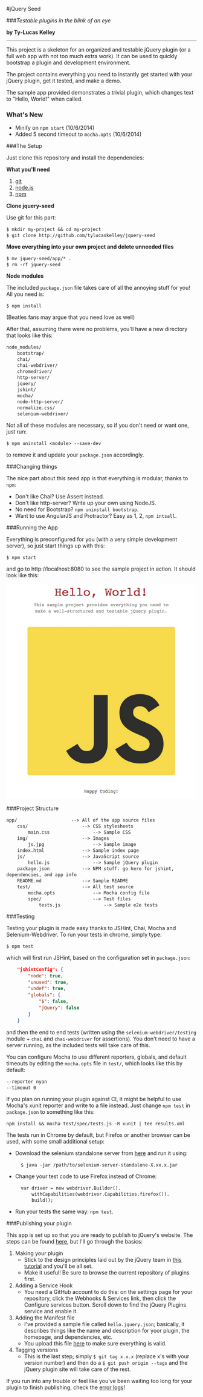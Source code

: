 #jQuery Seed

###*Testable plugins in the blink of an eye*

**by Ty-Lucas Kelley**

---

This project is a skeleton for an organized and testable jQuery plugin (or a full web app with not too much extra work). 
It can be used to quickly bootstrap a plugin and development environment.

The project contains everything you need to instantly get started with your jQuery plugin, get it tested, and make a demo.

The sample app provided demonstrates a trivial plugin, which changes text to "Hello, World!" when called.

### What's New

* Minify on `npm start` (10/6/2014)
* Added 5 second timeout to `mocha.opts` (10/6/2014)

###The Setup

Just clone this repository and install the dependencies:

**What you'll need**

1. [git](http://git-scm.com/)
2. [node.js](http://nodejs.org/)
3. [npm](https://www.npmjs.org/)

**Clone jquery-seed**

Use git for this part:
    
    $ mkdir my-project && cd my-project
    $ git clone http://github.com/tylucaskelley/jquery-seed

**Move everything into your own project and delete unneeded files**

    $ mv jquery-seed/app/* .
    $ rm -rf jquery-seed

**Node modules**

The included `package.json` file takes care of all the annoying stuff for you! All you need is:

    $ npm install
    
(Beatles fans may argue that you need love as well)

After that, assuming there were no problems, you'll have a new directory that looks like this:

    node_modules/
        bootstrap/
        chai/
        chai-webdriver/
        chromedriver/
        http-server/
        jquery/
        jshint/
        mocha/
        node-http-server/
        normalize.css/
        selenium-webdriver/
        
Not all of these modules are necessary, so if you don't need or want one, just run:

    $ npm uninstall <module> --save-dev

to remove it and update your `package.json` accordingly.

###Changing things

The nice part about this seed app is that everything is modular, thanks to `npm`:

* Don't like Chai? Use Assert instead.
* Don't like http-server? Write up your own using NodeJS.
* No need for Bootstrap? `npm uninstall bootstrap`.
* Want to use AngularJS and Protractor? Easy as 1, 2, `npm intsall`.

###Running the App

Everything is preconfigured for you (with a very simple development server), so just start things up with this:

    $ npm start
    
and go to http://localhost:8080 to see the sample project in action. It should look like this:

![screenshot](app/img/screenshot.png)

###Project Structure

    app/                    --> All of the app source files
        css/                    --> CSS stylesheets
            main.css                --> Sample CSS
        img/                    --> Images
            js.jpg                  --> Sample image
        index.html              --> Sample index page
        js/                     --> JavaScript source
            hello.js                --> Sample jQuery plugin
        package.json            --> NPM stuff: go here for jshint, dependencies, and app info
        README.md               --> Sample README
        test/                   --> All test source
            mocha.opts              --> Mocha config file
            spec/                   --> Test files
                tests.js                --> Sample e2e tests
                
###Testing

Testing your plugin is made easy thanks to JSHint, Chai, Mocha and Selenium-Webdriver. To run your tests in chrome, simply type:

    $ npm test
    
which will first run JSHint, based on the configuration set in `package.json`:

```json
    "jshintConfig": {
        "node": true,
        "unused": true,
        "undef": true,
        "globals": {
            "$": false,
            "jQuery": false
        }
    }
```

and then the end to end tests (written using the `selenium-webdriver/testing` module + `chai` and `chai-webdriver` for assertions). 
You don't need to have a server running, as the included tests will take care of this.

You can configure Mocha to use different reporters, globals, and default timeouts by editing the `mocha.opts` file in `test/`, which looks like this by default:

    --reporter nyan
    --timeout 0
    
If you plan on running your plugin against CI, it might be helpful to use Mocha's xunit reporter and write to a file instead. Just change `npm test` in `package.json` to something like this:

    npm install && mocha test/spec/tests.js -R xunit | tee results.xml

The tests run in Chrome by default, but Firefox or another browser can be used, with some small additional setup:

* Download the selenium standalone server from [here](http://selenium-release.storage.googleapis.com/index.html) and run it using:

        $ java -jar /path/to/selenium-server-standalone-X.xx.x.jar
     
* Change your test code to use Firefox instead of Chrome:

        var driver = new webdriver.Builder().
            withCapabilities(webdriver.Capabilities.firefox()).
            build();
     
* Run your tests the same way: `npm test`.

###Publishing your plugin

This app is set up so that you are ready to publish to jQuery's website. The steps can be found [here](http://plugins.jquery.com/docs/publish/), but I'll go through the basics:

1. Making your plugin
    * Stick to the design principles laid out by the jQuery team in [this tutorial](http://learn.jquery.com/plugins/basic-plugin-creation/) and you'll be all set.
    * Make it useful! Be sure to browse the current repository of plugins first.
2. Adding a Service Hook
    * You need a GitHub account to do this: on the settings page for your repository, click the Webhooks & Services link, then click the Configure services button. Scroll down to find the jQuery Plugins service and enable it.
3. Adding the Manifest file
    * I've provided a sample file called `hello.jquery.json`; basically, it describes things like the name and description for yoor plugin, the homepage, and dependencies, etc.
    * You upload this file [here](http://plugins.jquery.com/docs/publish/#validate-your-manifest-file-here) to make sure everything is valid.
4. Tagging versions
    * This is the last step; simply `$ git tag x.x.x` (replace x's with your version number) and then do a `$ git push origin --tags` and the jQuery plugin site will take care of the rest.

If you run into any trouble or feel like you've been waiting too long for your plugin to finish publishing, check the [error logs](http://plugins.jquery.com/error.log)!
